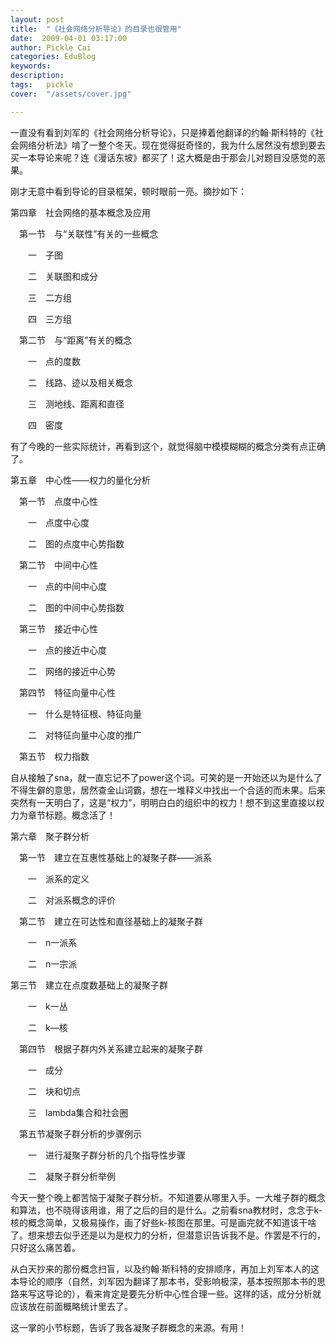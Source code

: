 ```yaml
---
layout: post  
title:  "《社会网络分析导论》的目录也很管用"
date:  2009-04-01 03:17:00
author: Pickle Cai  
categories: EduBlog  
keywords: 
description:   
tags:	pickle   
cover:  "/assets/cover.jpg"  

---
```


一直没有看到刘军的《社会网络分析导论》，只是捧着他翻译的约翰·斯科特的《社会网络分析法》啃了一整个冬天。现在觉得挺奇怪的，我为什么居然没有想到要去买一本导论来呢？连《漫话东坡》都买了！这大概是由于那会儿对题目没感觉的恶果。



刚才无意中看到导论的目录框架，顿时眼前一亮。摘抄如下：





第四章　社会网络的基本概念及应用

　第一节　与“关联性”有关的一些概念

　　一　子图

　　二　关联图和成分

　　三　二方组

　　四　三方组

　第二节　与“距离”有关的概念

　　一　点的度数

　　二　线路、迹以及相关概念

　　三　测地线、距离和直径

　　四　密度





有了今晚的一些实际统计，再看到这个，就觉得脑中模模糊糊的概念分类有点正确了。





第五章　中心性——权力的量化分析

　第一节　点度中心性

　　一　点度中心度

　　二　图的点度中心势指数

　第二节　中间中心性

　　一　点的中间中心度

　　二　图的中间中心势指数

　第三节　接近中心性

　　一　点的接近中心度

　　二　网络的接近中心势

　第四节　特征向量中心性

　　一　什么是特征根、特征向量

　　二　对特征向量中心度的推广

　第五节　权力指数





 



 



自从接触了sna，就一直忘记不了power这个词。可笑的是一开始还以为是什么了不得生僻的意思，居然查金山词霸，想在一堆释义中找出一个合适的而未果。后来突然有一天明白了，这是“权力”，明明白白的组织中的权力！想不到这里直接以权力为章节标题。概念活了！





第六章　聚子群分析

　第一节　建立在互惠性基础上的凝聚子群——派系

　　一　派系的定义

　　二　对派系概念的评价

　第二节　建立在可达性和直径基础上的凝聚子群

　　一　n一派系

　　二　n一宗派

第三节　建立在点度数基础上的凝聚子群

　　一　k一丛

　　二　k—核

　第四节　根据子群内外关系建立起来的凝聚子群

　　一　成分

　　二　块和切点

　　三　lambda集合和社会圈

　第五节凝聚子群分析的步骤例示

　　一　进行凝聚子群分析的几个指导性步骤

　　二　凝聚子群分析举例





 



今天一整个晚上都苦恼于凝聚子群分析。不知道要从哪里入手。一大堆子群的概念和算法，也不晓得该用谁，用了之后的目的是什么。之前看sna教材时，念念于k-核的概念简单，又极易操作，画了好些k-核图在那里。可是画完就不知道该干啥了。想来想去似乎还是以为是权力的分析，但潜意识告诉我不是。作罢是不行的，只好这么痛苦着。



从白天抄来的那份概念扫盲，以及约翰·斯科特的安排顺序，再加上刘军本人的这本导论的顺序（自然，刘军因为翻译了那本书，受影响极深，基本按照那本书的思路来写这导论的），看来肯定是要先分析中心性合理一些。这样的话，成分分析就应该放在前面概略统计里去了。



这一掌的小节标题，告诉了我各凝聚子群概念的来源。有用！



		    
